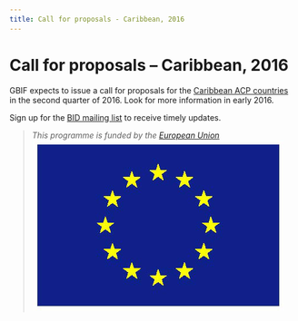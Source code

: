 ```yaml
---
title: Call for proposals - Caribbean, 2016
---
```

# Call for proposals – Caribbean, 2016

GBIF expects to issue a call for proposals for the [Caribbean ACP countries](https://ec.europa.eu/europeaid/regions/african-caribbean-and-pacific-acp-region_en) in the second quarter of 2016. Look for more information in early 2016.

Sign up for the [BID mailing list](http://#) to receive timely updates.

>*This programme is funded by the [European Union](http://www.europa.eu)*
>![Flag of the European Union](/images/flag-yellow-low.jpg)